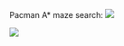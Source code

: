 Pacman A* maze search:
![](https://github.com/michellesri/cs188-ai/blob/master/misc/a_star_maze.gif)

![](https://github.com/michellesri/cs188-ai/blob/master/misc/pacman_play.gif)
